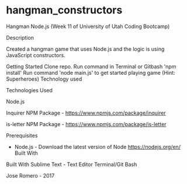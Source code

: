 # hangman_constructors
Hangman Node.js (Week 11 of University of Utah Coding Bootcamp)

Description

Created a hangman game that uses Node.js and the logic is using JavaScript constructors.

Getting Started
Clone repo.
Run command in Terminal or Gitbash 'npm install'
Run command 'node main.js' to get started playing game (Hint: Superheroes)
Technology used

Technologies Used 

Node.js

Inquirer NPM Package - https://www.npmjs.com/package/inquirer

is-letter NPM Package - https://www.npmjs.com/package/is-letter

Prerequisites
- Node.js - Download the latest version of Node https://nodejs.org/en/
Built With

Built With 
Sublime Text - Text Editor
Terminal/Git Bash


Jose Romero - 2017
